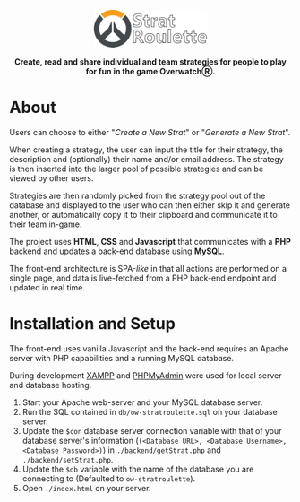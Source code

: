 <p align="center"><img src="https://github.com/MatthewWid/OW-StratRoulette/blob/master/images/logo.png?raw=true" width="40%" alt="Strat Roulette"></p>

<p align="center"><b>Create, read and share individual and team strategies for people to play for fun in the game OverwatchⓇ.</b></p>

# About

Users can choose to either "*Create a New Strat*" or "*Generate a New Strat*".

When creating a strategy, the user can input the title for their strategy, the description and (optionally) their name and/or email address. The strategy is then inserted into the larger pool of possible strategies and can be viewed by other users.

Strategies are then randomly picked from the strategy pool out of the database and displayed to the user who can then either skip it and generate another, or automatically copy it to their clipboard and communicate it to their team in-game.

The project uses **HTML**, **CSS** and **Javascript** that communicates with a **PHP** backend and updates a back-end database using **MySQL**.

The front-end architecture is SPA-*like* in that all actions are performed on a single page, and data is live-fetched from a PHP back-end endpoint and updated in real time.

# Installation and Setup

The front-end uses vanilla Javascript and the back-end requires an Apache server with PHP capabilities and a running MySQL database.

During development [XAMPP](https://www.apachefriends.org/index.html) and [PHPMyAdmin](https://www.phpmyadmin.net/) were used for local server and database hosting.

1. Start your Apache web-server and your MySQL database server.
2. Run the SQL contained in `db/ow-stratroulette.sql` on your database server.
2. Update the `$con` database server connection variable with that of your database server's information (`(<Database URL>, <Database Username>, <Database Password>)`) in `./backend/getStrat.php` and `./backend/setStrat.php`.
3. Update the `$db` variable with the name of the database you are connecting to (Defaulted to `ow-stratroulette`).
4. Open `./index.html` on your server.
